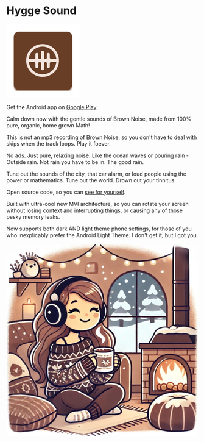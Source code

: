 # Hygge Sound

![Hygge Sound Icon](https://github.com/erickveil/Hygge-Sound/blob/master/android/app/src/main/res/mipmap-xxxhdpi/ic_launcher.webp)

Get the Android app on [Google Play](https://play.google.com/store/apps/details?id=net.erickveil.calmsound)

Calm down now with the gentle sounds of Brown Noise, made from 100% pure, organic, home grown Math!

This is not an mp3 recording of Brown Noise, so you don't have to deal with skips when the track loops. Play it foever.

No ads. Just pure, relaxing noise. Like the ocean waves or pouring rain - Outside rain. Not rain you have to be in. The good rain.

Tune out the sounds of the city, that car alarm, or loud people using the power or mathematics. Tune out the world. Drown out your tinnitus. 

Open source code, so you can [see for yourself](https://github.com/erickveil/CalmSound). 

Built with ultra-cool new MVI architecture, so you can rotate your screen without losing context and interrupting things, or causing any of those pesky memory leaks.

Now supports both dark AND light theme phone settings, for those of you who inexplicably prefer the Android Light Theme. I don't get it, but I got you.

![Hygge Girl Image](https://github.com/erickveil/Hygge-Sound/blob/master/android/app/src/main/res/HyggeGirl.jpg)

